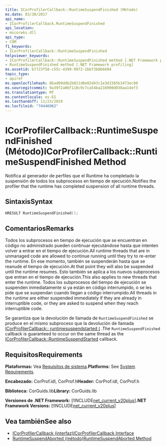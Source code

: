 ```yaml
---
title: ICorProfilerCallback::RuntimeSuspendFinished (Método)
ms.date: 03/30/2017
api_name:
- ICorProfilerCallback.RuntimeSuspendFinished
api_location:
- mscorwks.dll
api_type:
- COM
f1_keywords:
- ICorProfilerCallback::RuntimeSuspendFinished
helpviewer_keywords:
- ICorProfilerCallback::RuntimeSuspendFinished method [.NET Framework profiling]
- RuntimeSuspendFinished method [.NET Framework profiling]
ms.assetid: b7723f58-c55c-4399-9972-1bbf3b866694
topic_type:
- apiref
ms.openlocfilehash: 8bad09ddb2b821d0e02d43c1e3d1585b3473ec98
ms.sourcegitcommit: 9a39f2a06f110c9c7ca54ba216900d038aa14ef3
ms.translationtype: MT
ms.contentlocale: es-ES
ms.lasthandoff: 11/23/2019
ms.locfileid: "74446962"
---
```

# <a name="icorprofilercallbackruntimesuspendfinished-method"></a><span data-ttu-id="1c7a4-102">ICorProfilerCallback::RuntimeSuspendFinished (Método)</span><span class="sxs-lookup"><span data-stu-id="1c7a4-102">ICorProfilerCallback::RuntimeSuspendFinished Method</span></span>
<span data-ttu-id="1c7a4-103">Notifica al generador de perfiles que el Runtime ha completado la suspensión de todos los subprocesos en tiempo de ejecución.</span><span class="sxs-lookup"><span data-stu-id="1c7a4-103">Notifies the profiler that the runtime has completed suspension of all runtime threads.</span></span>  
  
## <a name="syntax"></a><span data-ttu-id="1c7a4-104">Sintaxis</span><span class="sxs-lookup"><span data-stu-id="1c7a4-104">Syntax</span></span>  
  
```cpp  
HRESULT RuntimeSuspendFinished();  
```  
  
## <a name="remarks"></a><span data-ttu-id="1c7a4-105">Comentarios</span><span class="sxs-lookup"><span data-stu-id="1c7a4-105">Remarks</span></span>  
 <span data-ttu-id="1c7a4-106">Todos los subprocesos en tiempo de ejecución que se encuentran en código no administrado pueden continuar ejecutándose hasta que intenten volver a entrar en el tiempo de ejecución.</span><span class="sxs-lookup"><span data-stu-id="1c7a4-106">All runtime threads that are in unmanaged code are allowed to continue running until they try to re-enter the runtime.</span></span> <span data-ttu-id="1c7a4-107">En ese momento, también se suspenderán hasta que se reanude el tiempo de ejecución.</span><span class="sxs-lookup"><span data-stu-id="1c7a4-107">At that point they will also be suspended until the runtime resumes.</span></span> <span data-ttu-id="1c7a4-108">Esto también se aplica a los nuevos subprocesos que entran en el tiempo de ejecución.</span><span class="sxs-lookup"><span data-stu-id="1c7a4-108">This also applies to new threads that enter the runtime.</span></span> <span data-ttu-id="1c7a4-109">Todos los subprocesos del tiempo de ejecución se suspenden inmediatamente si ya están en código interrumpido, o se les pide que se suspendan cuando llegan a código interrumpido.</span><span class="sxs-lookup"><span data-stu-id="1c7a4-109">All threads in the runtime are either suspended immediately if they are already in interruptible code, or they are asked to suspend when they reach interruptible code.</span></span>  
  
 <span data-ttu-id="1c7a4-110">Se garantiza que la devolución de llamada de `RuntimeSuspendFinished` se produce en el mismo subproceso que la devolución de llamada [ICorProfilerCallback:: runtimesuspendstarted (](../../../../docs/framework/unmanaged-api/profiling/icorprofilercallback-runtimesuspendstarted-method.md) .</span><span class="sxs-lookup"><span data-stu-id="1c7a4-110">The `RuntimeSuspendFinished` callback is guaranteed to occur on the same thread as the [ICorProfilerCallback::RuntimeSuspendStarted](../../../../docs/framework/unmanaged-api/profiling/icorprofilercallback-runtimesuspendstarted-method.md) callback.</span></span>  
  
## <a name="requirements"></a><span data-ttu-id="1c7a4-111">Requisitos</span><span class="sxs-lookup"><span data-stu-id="1c7a4-111">Requirements</span></span>  
 <span data-ttu-id="1c7a4-112">**Plataformas:** Vea [Requisitos de sistema](../../../../docs/framework/get-started/system-requirements.md).</span><span class="sxs-lookup"><span data-stu-id="1c7a4-112">**Platforms:** See [System Requirements](../../../../docs/framework/get-started/system-requirements.md).</span></span>  
  
 <span data-ttu-id="1c7a4-113">**Encabezado:** CorProf.idl, CorProf.h</span><span class="sxs-lookup"><span data-stu-id="1c7a4-113">**Header:** CorProf.idl, CorProf.h</span></span>  
  
 <span data-ttu-id="1c7a4-114">**Biblioteca:** CorGuids.lib</span><span class="sxs-lookup"><span data-stu-id="1c7a4-114">**Library:** CorGuids.lib</span></span>  
  
 <span data-ttu-id="1c7a4-115">**Versiones de .NET Framework:** [!INCLUDE[net_current_v20plus](../../../../includes/net-current-v20plus-md.md)]</span><span class="sxs-lookup"><span data-stu-id="1c7a4-115">**.NET Framework Versions:** [!INCLUDE[net_current_v20plus](../../../../includes/net-current-v20plus-md.md)]</span></span>  
  
## <a name="see-also"></a><span data-ttu-id="1c7a4-116">Vea también</span><span class="sxs-lookup"><span data-stu-id="1c7a4-116">See also</span></span>

- [<span data-ttu-id="1c7a4-117">ICorProfilerCallback (interfaz)</span><span class="sxs-lookup"><span data-stu-id="1c7a4-117">ICorProfilerCallback Interface</span></span>](../../../../docs/framework/unmanaged-api/profiling/icorprofilercallback-interface.md)
- [<span data-ttu-id="1c7a4-118">RuntimeSuspendAborted (método)</span><span class="sxs-lookup"><span data-stu-id="1c7a4-118">RuntimeSuspendAborted Method</span></span>](../../../../docs/framework/unmanaged-api/profiling/icorprofilercallback-runtimesuspendaborted-method.md)
